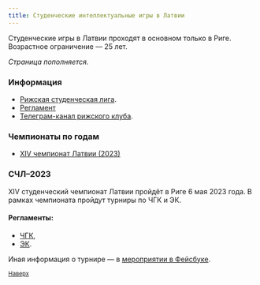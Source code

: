 ```yaml
---
title: Студенческие интеллектуальные игры в Латвии
---
```


Студенческие игры в Латвии проходят в основном только в Риге. Возрастное ограничение — 25 лет. 

*Страница пополняется.*

### Информация 

- [Рижская студенческая лига](https://www.facebook.com/groups/stud.chgk.lv).
- [Регламент](https://www.znatoki.lv/portal/?page_id=17)
- [Телеграм-канал рижского клуба](https://t.me/intellect_riga).

### Чемпионаты по годам <a name="atop"></a>

- [XIV чемпионат Латвии (2023)](#2023)

### СЧЛ–2023 <a name="2023"></a>

XIV студенческий чемпионат Латвии пройдёт в Риге 6 мая 2023 года. В рамках чемпионата пройдут турниры по ЧГК и ЭК.

#### Регламенты:
- [ЧГК](https://www.znatoki.lv/portal/?page_id=24), 
- [ЭК](https://www.znatoki.lv/portal/?page_id=1919). 

Иная информация о турнире — в [мероприятии в Фейсбуке](https://www.facebook.com/events/6343837882346756/).

<small>[Наверх](#atop)</small>




